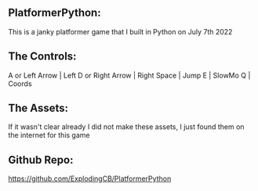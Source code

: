 PlatformerPython:
--------------------------
This is a janky platformer game that I built in Python on July 7th 2022

The Controls:
--------------------------
A or Left Arrow | Left
D or Right Arrow | Right 
Space | Jump 
E | SlowMo 
Q | Coords

The Assets:
--------------------------
If it wasn't clear already I did not make these assets, I just found them on the internet for this game

Github Repo:
--------------------------
https://github.com/ExplodingCB/PlatformerPython
